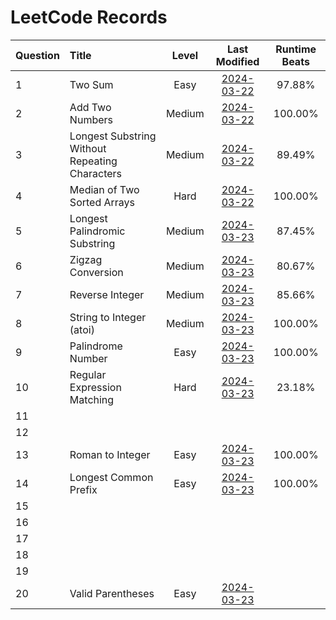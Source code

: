 # LeetCode Records

| Question | Title | Level | Last Modified | Runtime Beats  |
| :- | :- | :-: | :-: | :-: |
| 1 | Two Sum | Easy | [2024-03-22](./records/Question_1.md) | 97.88% |
| 2 | Add Two Numbers | Medium | [2024-03-22](./records/Question_2.md) | 100.00% |
| 3 | Longest Substring Without Repeating Characters | Medium | [2024-03-22](./records/Question_3.md) | 89.49% |
| 4 | Median of Two Sorted Arrays | Hard | [2024-03-22](./records/Question_4.md) | 100.00% |
| 5 | Longest Palindromic Substring | Medium | [2024-03-23](./records/Question_5.md) | 87.45% |
| 6 | Zigzag Conversion | Medium | [2024-03-23](./records/Question_6.md) | 80.67% |
| 7 | Reverse Integer | Medium | [2024-03-23](./records/Question_7.md) | 85.66% |
| 8 | String to Integer (atoi) | Medium | [2024-03-23](./records/Question_8.md) | 100.00% |
| 9 | Palindrome Number | Easy | [2024-03-23](./records/Question_9.md) | 100.00% |
| 10 | Regular Expression Matching | Hard | [2024-03-23](./records/Question_10.md) | 23.18% |
| 11 |  |  |  |  |
| 12 |  |  |  |  |
| 13 | Roman to Integer | Easy | [2024-03-23](./records/Question_13.md) | 100.00% |
| 14 | Longest Common Prefix | Easy | [2024-03-23](./records/Question_14.md) | 100.00% |
| 15 |  |  |  |  |
| 16 |  |  |  |  |
| 17 |  |  |  |  |
| 18 |  |  |  |  |
| 19 |  |  |  |  |
| 20 | Valid Parentheses | Easy | [2024-03-23](./records/Question_20.md) |  |

<br>
